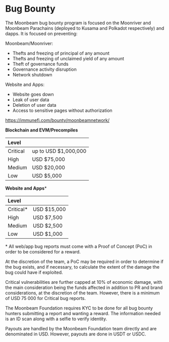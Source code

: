 # Bug Bounty

The Moonbeam bug bounty program is focused on the Moonriver and Moonbeam Parachains (deployed to Kusama and Polkadot respectively) and dapps. It is focused on preventing:

Moonbeam/Moonriver:

- Thefts and freezing of principal of any amount
- Thefts and freezing of unclaimed yield of any amount
- Theft of governance funds
- Governance activity disruption
- Network shutdown

Website and Apps:

- Website goes down
- Leak of user data
- Deletion of user data
- Access to sensitive pages without authorization

https://immunefi.com/bounty/moonbeamnetwork/

**Blockchain and EVM/Precompiles**

| Level    |                      |
| :------- | :------------------- |
| Critical | up to USD $1,000,000 |
| High     | USD $75,000          |
| Medium   | USD $20,000          |
| Low      | USD $5,000           |

**Website and Apps**\*

| Level      |             |
| :--------- | :---------- |
| Critical\* | USD $15,000 |
| High       | USD $7,500  |
| Medium     | USD $2,500  |
| Low        | USD $1,000  |

\* All web/app bug reports must come with a Proof of Concept (PoC) in order to be considered for a reward.

At the discretion of the team, a PoC may be required in order to determine if the bug exists, and if necessary, to calculate the extent of the damage the bug could have if exploited.

Critical vulnerabilities are further capped at 10% of economic damage, with the main consideration being the funds affected in addition to PR and brand considerations, at the discretion of the team. However, there is a minimum of USD 75 000 for Critical bug reports.

The Moonbeam Foundation requires KYC to be done for all bug bounty hunters submitting a report and wanting a reward. The information needed is an ID scan along with a selfie to verify identity.

Payouts are handled by the Moonbeam Foundation team directly and are denominated in USD. However, payouts are done in USDT or USDC.
